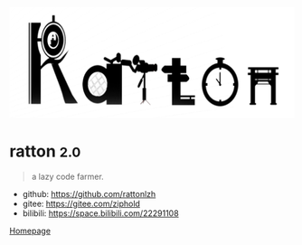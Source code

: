 <!-- _coverpage.md -->


![logo](static/img/logo-en.png ':size=200x70')

# ratton <small>2.0</small>

> a lazy code farmer.

* github: https://github.com/rattonlzh
* gitee: https://gitee.com/ziphold
* bilibili: https://space.bilibili.com/22291108

[Homepage](https://rattonlzh.github.io/homepage/homepage.html)
<!-- [Get Started](#quick-start) -->

<!-- background image -->

<!-- ![](_media/bg.png) -->

<!-- background color -->

<!-- ![color](#f0f0f0) -->